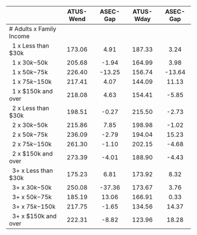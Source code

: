 
|                      |    ATUS-Wend |     ASEC-Gap |    ATUS-Wday |     ASEC-Gap |
| -------------------- | :----------: | :----------: | :----------: | :----------: |
| # Adults x Family Income |              |              |              |              |
| &nbsp;&nbsp;1 x Less than $30k |       173.06 |         4.91 |       187.33 |         3.24 |
| &nbsp;&nbsp;1 x $30k-$50k |       205.68 |        -1.94 |       164.99 |         3.98 |
| &nbsp;&nbsp;1 x $50k-$75k |       226.40 |       -13.25 |       156.74 |       -13.64 |
| &nbsp;&nbsp;1 x $75k-$150k |       217.41 |         4.07 |       144.09 |        11.13 |
| &nbsp;&nbsp;1 x $150k and over |       218.08 |         4.63 |       154.41 |        -5.85 |
| &nbsp;&nbsp;2 x Less than $30k |       198.51 |        -0.27 |       215.50 |        -2.73 |
| &nbsp;&nbsp;2 x $30k-$50k |       215.86 |         7.85 |       198.98 |        -1.02 |
| &nbsp;&nbsp;2 x $50k-$75k |       236.09 |        -2.79 |       194.04 |        15.23 |
| &nbsp;&nbsp;2 x $75k-$150k |       261.30 |        -1.10 |       202.15 |        -4.68 |
| &nbsp;&nbsp;2 x $150k and over |       273.39 |        -4.01 |       188.90 |        -4.43 |
| &nbsp;&nbsp;3+ x Less than $30k |       175.23 |         6.81 |       173.92 |         8.32 |
| &nbsp;&nbsp;3+ x $30k-$50k |       250.08 |       -37.36 |       173.67 |         3.76 |
| &nbsp;&nbsp;3+ x $50k-$75k |       185.19 |        13.06 |       166.91 |         0.33 |
| &nbsp;&nbsp;3+ x $75k-$150k |       217.75 |        -1.65 |       134.56 |        14.37 |
| &nbsp;&nbsp;3+ x $150k and over |       222.31 |        -8.82 |       123.96 |        18.28 |

